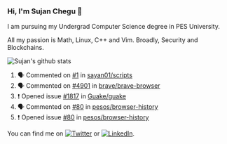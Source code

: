 ### Hi, I'm Sujan Chegu 👋

I am pursuing my Undergrad Computer Science degree in PES University.

All my passion is Math, Linux, C++ and Vim. Broadly, Security and Blockchains. 

![Sujan's github stats](https://github-readme-stats.vercel.app/api?username=sujanchegu&count_private=true&show_icons=true&theme=dark)

<!--START_SECTION:activity-->
1. 🗣 Commented on [#1](https://github.com/sayan01/scripts/issues/1) in [sayan01/scripts](https://github.com/sayan01/scripts)
2. 🗣 Commented on [#4901](https://github.com/brave/brave-browser/issues/4901) in [brave/brave-browser](https://github.com/brave/brave-browser)
3. ❗️ Opened issue [#1817](https://github.com/Guake/guake/issues/1817) in [Guake/guake](https://github.com/Guake/guake)
4. 🗣 Commented on [#80](https://github.com/pesos/browser-history/issues/80) in [pesos/browser-history](https://github.com/pesos/browser-history)
5. ❗️ Opened issue [#80](https://github.com/pesos/browser-history/issues/80) in [pesos/browser-history](https://github.com/pesos/browser-history)
<!--END_SECTION:activity-->


You can find me on [![Twitter][1.2]][1] or  [![LinkedIn][2.2]][2].

<!-- Icons -->

[1.2]: http://i.imgur.com/wWzX9uB.png (twitter icon without padding)
[2.2]: https://raw.githubusercontent.com/MartinHeinz/MartinHeinz/master/linkedin-3-16.png (LinkedIn icon without padding)

<!-- Links to your social media accounts -->

[1]: https://twitter.com/nroot_
[2]: https://www.linkedin.com/in/sujan-chegu-b57732192/
